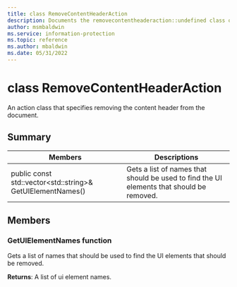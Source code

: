 ```yaml
---
title: class RemoveContentHeaderAction 
description: Documents the removecontentheaderaction::undefined class of the Microsoft Information Protection SDK.
author: msmbaldwin
ms.service: information-protection
ms.topic: reference
ms.author: mbaldwin
ms.date: 05/31/2022
---
```


# class RemoveContentHeaderAction 
An action class that specifies removing the content header from the document.
  
## Summary
 Members                        | Descriptions                                
--------------------------------|---------------------------------------------
public const std::vector&lt;std::string&gt;& GetUIElementNames()  |  Gets a list of names that should be used to find the UI elements that should be removed.
  
## Members
  
### GetUIElementNames function
Gets a list of names that should be used to find the UI elements that should be removed.

  
**Returns**: A list of ui element names.
